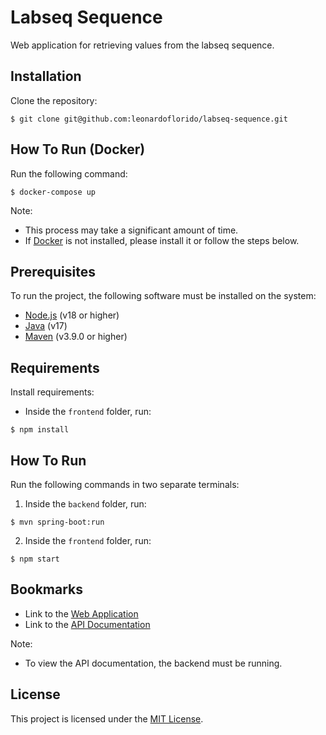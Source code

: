 # Labseq Sequence

Web application for retrieving values from the labseq sequence.

## Installation

Clone the repository:

```console
$ git clone git@github.com:leonardoflorido/labseq-sequence.git
```

## How To Run (Docker)

Run the following command:

```console
$ docker-compose up
```

Note:

- This process may take a significant amount of time.
- If [Docker](https://www.docker.com/) is not installed, please install it or follow the steps below.

## Prerequisites

To run the project, the following software must be installed on the system:

- [Node.js](https://nodejs.org/en/) (v18 or higher)
- [Java](https://www.oracle.com/java/) (v17)
- [Maven](https://maven.apache.org/) (v3.9.0 or higher)

## Requirements

Install requirements:

- Inside the `frontend` folder, run:

 ```console
 $ npm install
 ```

## How To Run

Run the following commands in two separate terminals:

1. Inside the `backend` folder, run:

```console
$ mvn spring-boot:run
```

2. Inside the `frontend` folder, run:

```console
$ npm start
```

## Bookmarks

- Link to the [Web Application](http://localhost:4200/)
- Link to the [API Documentation](http://localhost:8080/swagger-ui/index.html#/)

Note:

- To view the API documentation, the backend must be running.

## License
This project is licensed under the [MIT License](LICENSE).
